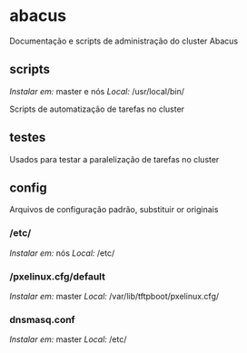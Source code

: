 # abacus
Documentação e scripts de administração do cluster Abacus

## scripts

*Instalar em:* master e nós
*Local:* /usr/local/bin/ 

Scripts de automatização de tarefas no cluster

## testes

Usados para testar a paralelização de tarefas no cluster

## config

Arquivos de configuração padrão, substituir or originais

### /etc/

*Instalar em:* nós
*Local:* /etc/

### /pxelinux.cfg/default

*Instalar em:* master
*Local:* /var/lib/tftpboot/pxelinux.cfg/

### dnsmasq.conf

*Instalar em:* master
*Local:* /etc/

